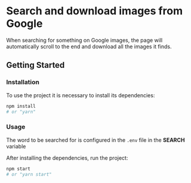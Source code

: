 # Search and download images from Google

When searching for something on Google images, the page will automatically scroll to the end and download all the images it finds.

<!-- [START getstarted] -->

## Getting Started

### Installation

To use the project it is necessary to install its dependencies:

```bash
npm install
# or "yarn"
```

### Usage

The word to be searched for is configured in the `.env` file in the **SEARCH** variable

After installing the dependencies, run the project:

```bash
npm start
# or "yarn start"
```
